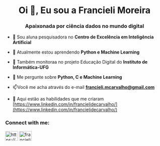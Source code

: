 <h1 align="center">Oi 👋, Eu sou a Francieli Moreira</h1>
<h3 align="center">Apaixonada por ciência dados no mundo digital</h3>

- 🔭 Sou aluna pesquisadora no **Centro de Excelência em Inteligência Artificial**

- 🌱 Atualmente estou aprendendo **Python e Machine Learning**

- 👯 Também monitoraa no projeto Educação Digital do **Instituto de Informática-UFG**

- 💬 Me pergunte sobre **Python, C e Machine Learning**

- 📫Você me acha através do e-mail **francieli.mcarvalho@gmail.com**

- 📄 Aqui estão as habilidades que me criaram [https://www.linkedin.com/in/francielidecarvalho/](https://www.linkedin.com/in/francielidecarvalho/)


<h3 align="left">Connect with me:</h3>
<p align="left">
<a href="https://www.linkedin.com/in/francielidecarvalho/" target="blank"><img align="center" src="https://raw.githubusercontent.com/rahuldkjain/github-profile-readme-generator/master/src/images/icons/Social/linked-in-alt.svg" alt="https://www.linkedin.com/in/francielidecarvalho/" height="30" width="40" /></a>
<a href="https://instagram.com/@francielimoreira_" target="blank"><img align="center" src="https://raw.githubusercontent.com/rahuldkjain/github-profile-readme-generator/master/src/images/icons/Social/instagram.svg" alt="francielimoreira_" height="30" width="40" /></a>


